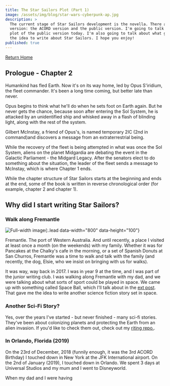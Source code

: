 ```yaml
---
title: The Star Sailors Plot (Part 1)
image: /assets/img/blog/star-wars-cyberpunk-ap.jpg
description: >
  The current stage of Star Sailors development is the novella. There are 2
  version: the ACORD version and the public version. I'm going to talk about the
  plot of the public version today. I'm also going to talk about what gave me
  the idea to write about Star Sailors. I hope you enjoy!
published: true
---
```


[Return Home](http://acord-robotics.github.io/starsailors/)

## Prologue - Chapter 2
Humankind has fled Earth. Now it's on its way home, led by Opus S'iridium, the fleet commander. It's been a long time coming, but better late than never.

Opus begins to think what he'll do when he sets foot on Earth again. But he never gets the chance, because soon after entering the Sol System, he is attacked by an unidentified ship and whisked away in a flash of blinding light, along with the rest of the system.

Gilbert McInstay, a friend of Opus's, is named temporary 2IC (2nd in command)and discovers a message from an extraterrestrial being.

While the recovery of the fleet is being attempted in what was once the Sol System, aliens on the planet Midgardia are debating the event in the Galactic Parliament - the Midgard Legacy. After the senators elect to do something about the situation, the leader of the fleet sends a message to McInstay, which is where Chapter 1 ends. 

While the chapter structure of Star Sailors starts at the beginning and ends at the end, some of the book is written in reverse chronological order (for example, chapter 2 and chapter 1).

## Why did I start writing Star Sailors?
### Walk along Fremantle

![Full-width image](https://fremantlestuff.info/parks/img/SFFC.jpg){:.lead data-width="800" data-height="100"}

Fremantle. The port of Western Australia. And until recently, a place I visited at least once a month (on the weekends) with my family. Whether it was for Pancakes at the Chalky's cafe in the morning, or a set of Spanish Donuts at San Churros, Fremantle was a time to walk and talk with the family (and recently, the dog, Elsie, who we insist on bringing with us for walks).

It was way, way back in 2017. I was in year 9 at the time, and I was part of the junior writing club. I was walking along Fremantle with my dad, and we were talking about what sorts of sport could be played in space. We came up with something called Space Ball, which I'll talk about in the [ext post](http://acord-robotics.github.io/starsailors/hydejack/2019-03-16-space-ball/). That gave me the idea to write another science fiction story set in space.

### Another Sci-Fi Story?
Yes, over the years I've started - but never finished - many sci-fi stories. They've been about colonizing planets and protecting the Earth from an alien invasion. If you'd like to check them out, check out my [riting repo.](http://irisdroidology.github.io/writing-repo/). 

### In Orlando, Florida (2019)
On the 23rd of December, 2018 (funnily enough, it was the 3rd ACORD Birthday) I touched down in New York at the JFK International airport. On the 2nd of January (2019), I touched down in Orlando. We spent 3 days at Universal Studios and my mum and I went to Disneyworld. 

When my dad and I were having 
